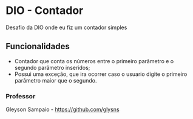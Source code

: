 # DIO - Contador
Desafio da DIO onde eu fiz um contador simples

## Funcionalidades 
- Contador que conta os números entre o primeiro parâmetro e o segundo parâmetro inseridos;
- Possui uma exceção, que ira ocorrer caso o usuario digite o primeiro parâmetro maior que o segundo.

### Professor
Gleyson Sampaio - https://github.com/glysns
